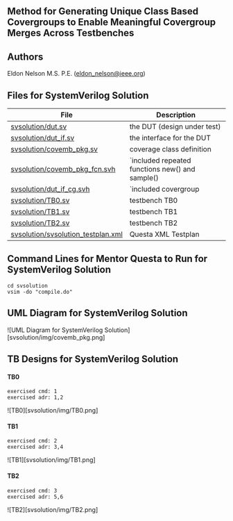 ## Method for Generating Unique Class Based Covergroups to Enable Meaningful Covergroup Merges Across Testbenches

## Authors

Eldon Nelson M.S. P.E. (eldon_nelson@ieee.org)

## Files for SystemVerilog Solution
| File                                                                    | Description |
| ---------------------------------                                       | ----------- |
|[svsolution/dut.sv](svsolution/dut.sv)                                   | the DUT (design under test) |
|[svsolution/dut_if.sv](svsolution/dut_if.sv)                             | the interface for the DUT |
|[svsolution/covemb_pkg.sv](svsolution/covemb_pkg.sv)                     | coverage class definition |
|[svsolution/covemb_pkg_fcn.svh](svsolution/covemb_pkg_fcn.svh)           | `included repeated functions new() and sample() |
|[svsolution/dut_if_cg.svh](svsolution/dut_if_cg.svh)                     | `included covergroup |
|[svsolution/TB0.sv](svsolution/TB0.sv)                                   | testbench TB0 |
|[svsolution/TB1.sv](svsolution/TB1.sv)                                   | testbench TB1 |
|[svsolution/TB2.sv](svsolution/TB2.sv)                                   | testbench TB2 |
|[svsolution/svsolution_testplan.xml](svsolution/svsolution_testplan.xml) | Questa XML Testplan |

## Command Lines for Mentor Questa to Run for SystemVerilog Solution
```shell
cd svsolution
vsim -do "compile.do"
```

## UML Diagram for SystemVerilog Solution

![UML Diagram for SystemVerilog Solution][svsolution/img/covemb_pkg.png]

## TB Designs for SystemVerilog Solution

#### TB0

```
exercised cmd: 1
exercised adr: 1,2
```

![TB0][svsolution/img/TB0.png]

#### TB1

```
exercised cmd: 2
exercised adr: 3,4
```

![TB1][svsolution/img/TB1.png]

#### TB2

```
exercised cmd: 3
exercised adr: 5,6
```

![TB2][svsolution/img/TB2.png]

